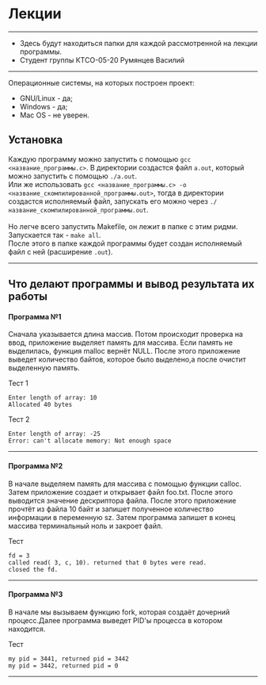 # Лекции
---
+ Здесь будут находиться папки для каждой рассмотренной на лекции программы.
+ Студент группы КТСО-05-20 Румянцев Василий
---
Операционные системы, на которых построен проект:
+ GNU/Linux - да;
+ Windows - да;
+ Mac OS - не уверен.
## Установка
Каждую программу можно запустить с помощью `gcc <название_программы.c>`. В директории создастся  файл `a.out`, который можно запустить с помощью `./a.out`. </br>
Или же использовать `gcc <название_программы.c> -o <название_скомпилированной_программы.out>`, тогда в директории создастся исполняемый файл, запускать его можно через `./название_скомпилированной_программы.out`.  </br> </br>
Но легче всего запустить Makefile, он лежит в папке с этим ридми. Запускается так - `make all`. </br>
После этого в папке каждой программы будет создан исполняемый файл с ней (расширение `.out`). </br>

___

## Что делают программы и вывод результата их работы
#### Программа №1
Сначала  указывается длина массив. Потом происходит проверка на ввод, приложение выделяет память для массива. Если память не выделилась, функция malloc вернёт NULL. После этого приложение выведет количество байтов, которое было выделено,а после очистит выделенную память.

Тест 1
```
Enter length of array: 10  
Allocated 40 bytes  
```
Тест 2
```
Enter length of array: -25  
Error: can't allocate memory: Not enough space  
```
___ 
#### Программа №2
В начале выделяем память для массива с помощью функции calloc. Затем приложение создает и открывает файл foo.txt. После этого выводится значение дескриптора файла. После этого приложение прочтёт из файла 10 байт и запишет полученное количество информации в переменную sz. Затем программа запишет в конец массива терминальный ноль и закроет файл.

Тест  
```
fd = 3  
called read( 3, c, 10). returned that 0 bytes were read.  
closed the fd.  
```
___
#### Программа №3
В начале мы вызываем функцию fork, которая создаёт дочерний процесс.Далее программа  выведет PID'ы процесса в котором находится.

Тест  
```
my pid = 3441, returned pid = 3442  
my pid = 3442, returned pid = 0  
```
___


